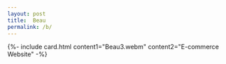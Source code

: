 ```yaml
---
layout: post
title:  Beau
permalink: /b/
---
```


{%- include card.html content1="Beau3.webm" content2="E-commerce Website" -%}